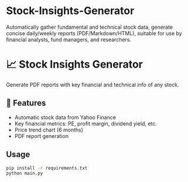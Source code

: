 # Stock-Insights-Generator
Automatically gather fundamental and technical stock data, generate concise daily/weekly reports (PDF/Markdown/HTML), suitable for use by financial analysts, fund managers, and researchers.
# 📈 Stock Insights Generator

Generate PDF reports with key financial and technical info of any stock.

## 🔧 Features

-  Automatic stock data from Yahoo Finance
-  Key financial metrics: PE, profit margin, dividend yield, etc.
-  Price trend chart (6 months)
-  PDF report generation

##  Usage

```bash
pip install -r requirements.txt
python main.py
